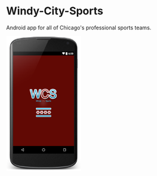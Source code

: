 # Windy-City-Sports
Android app for all of Chicago's professional sports teams.

<img src="git_images/splash.png" width="200" />
